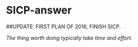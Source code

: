 # SICP-answer

##UPDATE: FIRST PLAN OF 2016, FINISH SICP.

*The thing worth doing typically take time and effort.*

